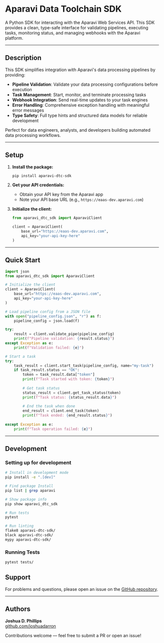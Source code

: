 # Aparavi Data Toolchain SDK

A Python SDK for interacting with the Aparavi Web Services API. This SDK provides a clean, type-safe interface for validating pipelines, executing tasks, monitoring status, and managing webhooks with the Aparavi platform.

---

## Description

This SDK simplifies integration with Aparavi's data processing pipelines by providing:

- **Pipeline Validation**: Validate your data processing configurations before execution
- **Task Management**: Start, monitor, and terminate processing tasks
- **Webhook Integration**: Send real-time updates to your task engines
- **Error Handling**: Comprehensive exception handling with meaningful error messages
- **Type Safety**: Full type hints and structured data models for reliable development

Perfect for data engineers, analysts, and developers building automated data processing workflows.

---

## Setup

1. **Install the package:**
   ```bash
   pip install aparavi-dtc-sdk
   ```

2. **Get your API credentials:**
   - Obtain your API key from the Aparavi app
   - Note your API base URL (e.g., `https://eaas-dev.aparavi.com`)

3. **Initialize the client:**
   ```python
   from aparavi_dtc_sdk import AparaviClient

   client = AparaviClient(
       base_url="https://eaas-dev.aparavi.com",
       api_key="your-api-key-here"
   )
   ```

---

## Quick Start

```python
import json
from aparavi_dtc_sdk import AparaviClient

# Initialize the client
client = AparaviClient(
    base_url="https://eaas-dev.aparavi.com",
    api_key="your-api-key-here"
)

# Load pipeline config from a JSON file
with open("pipeline_config.json", "r") as f:
    pipeline_config = json.load(f)

try:
    result = client.validate_pipe(pipeline_config)
    print(f"Pipeline validation: {result.status}")
except Exception as e:
    print(f"Validation failed: {e}")

# Start a task
try:
    task_result = client.start_task(pipeline_config, name="my-task")
    if task_result.status == "OK":
        token = task_result.data["token"]
        print(f"Task started with token: {token}")
        
        # Get task status
        status_result = client.get_task_status(token)
        print(f"Task status: {status_result.data}")
        
        # End the task when done
        end_result = client.end_task(token)
        print(f"Task ended: {end_result.status}")
        
except Exception as e:
    print(f"Task operation failed: {e}")
```

---

## Development

### Setting up for development

```bash
# Install in development mode
pip install -e ".[dev]"

# Find package Install
pip list | grep aparavi

# Show package info
pip show aparavi_dtc_sdk

# Run tests
pytest

# Run linting
flake8 aparavi-dtc-sdk/
black aparavi-dtc-sdk/
mypy aparavi-dtc-sdk/
```

### Running Tests

```bash
pytest tests/
```

## Support

For problems and questions, please open an issue on the [GitHub repository](https://github.com/AparaviSoftware/aparavi-dtc-sdk/issues).

---

## Authors

**Joshua D. Phillips**  
[github.com/joshuadarron](https://github.com/joshuadarron)

Contributions welcome — feel free to submit a PR or open an issue!

